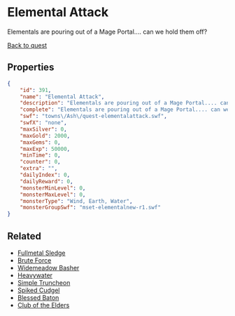 # Elemental Attack

Elementals are pouring out of a Mage Portal.... can we hold them off?

[Back to quest](../quests.md)

## Properties

```json
{
    "id": 391,
    "name": "Elemental Attack",
    "description": "Elementals are pouring out of a Mage Portal.... can we hold them off?",
    "complete": "Elementals are pouring out of a Mage Portal.... can we hold them off?",
    "swf": "towns\/Ash\/quest-elementalattack.swf",
    "swfX": "none",
    "maxSilver": 0,
    "maxGold": 2000,
    "maxGems": 0,
    "maxExp": 50000,
    "minTime": 0,
    "counter": 0,
    "extra": "",
    "dailyIndex": 0,
    "dailyReward": 0,
    "monsterMinLevel": 0,
    "monsterMaxLevel": 0,
    "monsterType": "Wind, Earth, Water",
    "monsterGroupSwf": "mset-elementalnew-r1.swf"
}
```

## Related

- [Fullmetal Sledge](../items/170-fullmetal-sledge.md)
- [Brute Force](../items/171-brute-force.md)
- [Widemeadow Basher](../items/172-widemeadow-basher.md)
- [Heavywater ](../items/173-heavywater.md)
- [Simple Truncheon](../items/174-simple-truncheon.md)
- [Spiked Cudgel](../items/175-spiked-cudgel.md)
- [Blessed Baton](../items/176-blessed-baton.md)
- [Club of the Elders](../items/177-club-of-the-elders.md)

